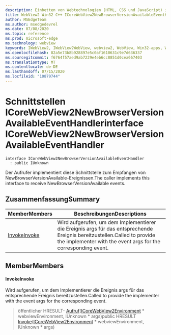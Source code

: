 ```yaml
---
description: Einbetten von Webtechnologien (HTML, CSS und JavaScript) in ihre systemeigenen Anwendungen mit dem Microsoft Edge WebView2-Steuerelement
title: WebView2 Win32 C++ ICoreWebView2NewBrowserVersionAvailableEventHandler
author: MSEdgeTeam
ms.author: msedgedevrel
ms.date: 07/08/2020
ms.topic: reference
ms.prod: microsoft-edge
ms.technology: webview
keywords: IWebView2, IWebView2WebView, webview2, WebView, Win32-apps, Win32, Edge, ICoreWebView2, ICoreWebView2Controller, Browser-Steuerelement, Edge-HTML, ICoreWebView2NewBrowserVersionAvailableEventHandler
ms.openlocfilehash: 82a5e73b8b928897e5c0af1610631c9e7d636337
ms.sourcegitcommit: f6764f57aed9ab7229e4eb6cc8851d0cea667403
ms.translationtype: MT
ms.contentlocale: de-DE
ms.lasthandoff: 07/15/2020
ms.locfileid: "10879744"
---
```

# <span data-ttu-id="f3122-104">Schnittstellen ICoreWebView2NewBrowserVersionAvailableEventHandler</span><span class="sxs-lookup"><span data-stu-id="f3122-104">interface ICoreWebView2NewBrowserVersionAvailableEventHandler</span></span> 

```
interface ICoreWebView2NewBrowserVersionAvailableEventHandler
  : public IUnknown
```

<span data-ttu-id="f3122-105">Der Aufrufer implementiert diese Schnittstelle zum Empfangen von NewBrowserVersionAvailable-Ereignissen.</span><span class="sxs-lookup"><span data-stu-id="f3122-105">The caller implements this interface to receive NewBrowserVersionAvailable events.</span></span>

## <span data-ttu-id="f3122-106">Zusammenfassung</span><span class="sxs-lookup"><span data-stu-id="f3122-106">Summary</span></span>

 <span data-ttu-id="f3122-107">Member</span><span class="sxs-lookup"><span data-stu-id="f3122-107">Members</span></span>                        | <span data-ttu-id="f3122-108">Beschreibungen</span><span class="sxs-lookup"><span data-stu-id="f3122-108">Descriptions</span></span>
--------------------------------|---------------------------------------------
[<span data-ttu-id="f3122-109">Invoke</span><span class="sxs-lookup"><span data-stu-id="f3122-109">Invoke</span></span>](#invoke) | <span data-ttu-id="f3122-110">Wird aufgerufen, um dem Implementierer die Ereignis args für das entsprechende Ereignis bereitzustellen.</span><span class="sxs-lookup"><span data-stu-id="f3122-110">Called to provide the implementer with the event args for the corresponding event.</span></span>

## <span data-ttu-id="f3122-111">Member</span><span class="sxs-lookup"><span data-stu-id="f3122-111">Members</span></span>

#### <span data-ttu-id="f3122-112">Invoke</span><span class="sxs-lookup"><span data-stu-id="f3122-112">Invoke</span></span> 

<span data-ttu-id="f3122-113">Wird aufgerufen, um dem Implementierer die Ereignis args für das entsprechende Ereignis bereitzustellen.</span><span class="sxs-lookup"><span data-stu-id="f3122-113">Called to provide the implementer with the event args for the corresponding event.</span></span>

> <span data-ttu-id="f3122-114">öffentlicher HRESULT- [Aufruf](#invoke)([ICoreWebView2Environment](icorewebview2environment.md) \* webviewEnvironment, IUnknown \* args)</span><span class="sxs-lookup"><span data-stu-id="f3122-114">public HRESULT [Invoke](#invoke)([ICoreWebView2Environment](icorewebview2environment.md) \* webviewEnvironment, IUnknown \* args)</span></span>

